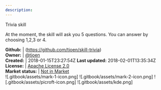 ```yaml
---
description: 
---
```

Trivia skill

At the moment, the skill will ask you 5 questions. You can answer by choosing 1,2,3 or 4.

**Github:** | (https://github.com/tjoen/skill-trivia)  
**Owner:** | [@tjoen](https://github.com/tjoen)  
**Created:** | 2018-01-15T23:27:54Z  **Last updated:** 2018-02-01T13:35:34Z  
**License:** | [Apache License 2.0](https://api.github.com/licenses/apache-2.0)  
**Market status:** | [Not in Market](https://market.mycroft.ai/skill/)  
 ![.gitbook/assets/mark-1-icon.png]  ![.gitbook/assets/mark-2-icon.png]  ![.gitbook/assets/picroft-icon.png]  ![.gitbook/assets/kde.png]  
